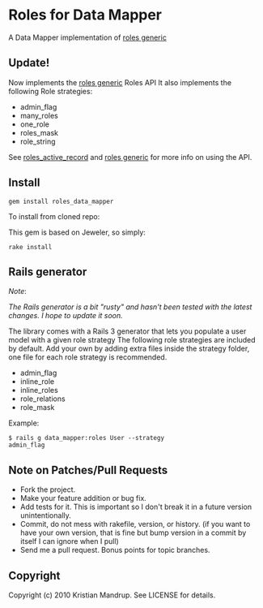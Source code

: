 # Roles for Data Mapper

A Data Mapper implementation of [roles generic](http://github.com/kristianmandrup/roles_generic)

## Update!

Now implements the [roles generic](http://github.com/kristianmandrup/roles_generic) Roles API
It also implements the following Role strategies:

* admin_flag
* many_roles
* one_role
* roles_mask
* role_string

See [roles_active_record](http://github.com/kristianmandrup/roles_active_record) and [roles generic](http://github.com/kristianmandrup/roles_generic) for more info on using the API.

## Install

<code>gem install roles_data_mapper</code>

To install from cloned repo:

This gem is based on Jeweler, so simply:

<code>rake install</code>

## Rails generator

_Note_:

*The Rails generator is a bit "rusty" and hasn't been tested with the latest changes. I hope to update it soon.*

The library comes with a Rails 3 generator that lets you populate a user model with a given role strategy 
The following role strategies are included by default. Add your own by adding extra files inside the strategy folder, one file for each role strategy is recommended.

* admin_flag
* inline_role
* inline_roles
* role_relations
* role_mask

Example:

<code>$ rails g data_mapper:roles User --strategy admin_flag</code>

## Note on Patches/Pull Requests
 
* Fork the project.
* Make your feature addition or bug fix.
* Add tests for it. This is important so I don't break it in a
  future version unintentionally.
* Commit, do not mess with rakefile, version, or history.
  (if you want to have your own version, that is fine but bump version in a commit by itself I can ignore when I pull)
* Send me a pull request. Bonus points for topic branches.

## Copyright

Copyright (c) 2010 Kristian Mandrup. See LICENSE for details.
